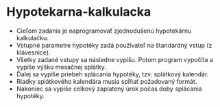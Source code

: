 # Hypotekarna-kalkulacka

- Cieľom zadania je naprogramovať zjednodušenú hypotekárnu kalkulačku. 
- Vstupné parametre hypotéky zadá používateľ na štandardný vstup (z klávesnice). 
- Všetky zadané vstupy sa následne vypíšu. Potom program vypočíta a vypíše výšku mesačnej splátky. 
- Ďalej sa vypíše priebeh splácania hypotéky, tzv. splátkový kalendár. 
- Riadky splátkového kalendára musia spĺňať požadovaný formát. 
- Nakoniec sa vypíše celkový zaplatený úrok počas doby splácania hypotéky.
